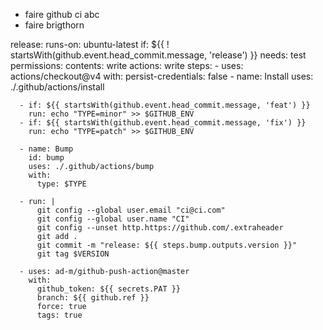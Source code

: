- faire github ci abc
- faire brigthorn

release:
runs-on: ubuntu-latest
if: ${{ ! startsWith(github.event.head_commit.message, 'release') }}
needs: test
permissions:
contents: write
actions: write
steps: - uses: actions/checkout@v4
with:
persist-credentials: false - name: Install
uses: ./.github/actions/install

      - if: ${{ startsWith(github.event.head_commit.message, 'feat') }}
        run: echo "TYPE=minor" >> $GITHUB_ENV
      - if: ${{ startsWith(github.event.head_commit.message, 'fix') }}
        run: echo "TYPE=patch" >> $GITHUB_ENV

      - name: Bump
        id: bump
        uses: ./.github/actions/bump
        with:
          type: $TYPE

      - run: |
          git config --global user.email "ci@ci.com"
          git config --global user.name "CI"
          git config --unset http.https://github.com/.extraheader
          git add .
          git commit -m "release: ${{ steps.bump.outputs.version }}"
          git tag $VERSION

      - uses: ad-m/github-push-action@master
        with:
          github_token: ${{ secrets.PAT }}
          branch: ${{ github.ref }}
          force: true
          tags: true
